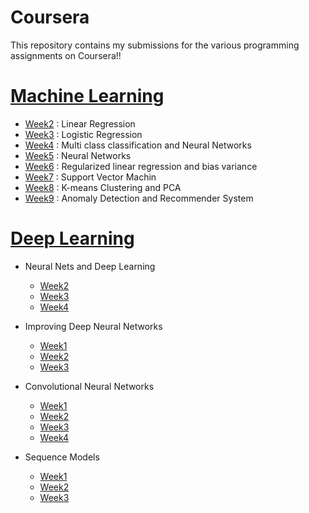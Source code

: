 # Coursera

This repository contains my submissions for the various programming assignments on Coursera!!

# [Machine Learning](https://github.com/aayushkothari11/Coursera/tree/master/Machine%20Learning)
- [Week2](https://github.com/aayushkothari11/Coursera/tree/master/Machine%20Learning/week-2) : Linear Regression
- [Week3](https://github.com/aayushkothari11/Coursera/tree/master/Machine%20Learning/week-3) : Logistic Regression
- [Week4](https://github.com/aayushkothari11/Coursera/tree/master/Machine%20Learning/week-4) : Multi class classification and Neural Networks
- [Week5](https://github.com/aayushkothari11/Coursera/tree/master/Machine%20Learning/week-5) : Neural Networks
- [Week6](https://github.com/aayushkothari11/Coursera/tree/master/Machine%20Learning/week-6) : Regularized linear regression and bias variance
- [Week7](https://github.com/aayushkothari11/Coursera/tree/master/Machine%20Learning/week-7) : Support Vector Machin
- [Week8](https://github.com/aayushkothari11/Coursera/tree/master/Machine%20Learning/week-8) : K-means Clustering and PCA
- [Week9](https://github.com/aayushkothari11/Coursera/tree/master/Machine%20Learning/week-9) : Anomaly Detection and Recommender System

# [Deep Learning](https://github.com/aayushkothari11/Coursera/tree/master/Deep%20Learning)
- Neural Nets and Deep Learning
  - [Week2](https://github.com/aayushkothari11/Coursera/tree/master/Deep%20Learning/Neural%20Nets%20and%20Deep%20Learning/week%202)
  - [Week3](https://github.com/aayushkothari11/Coursera/tree/master/Deep%20Learning/Neural%20Nets%20and%20Deep%20Learning/week%203)
  - [Week4](https://github.com/aayushkothari11/Coursera/tree/master/Deep%20Learning/Neural%20Nets%20and%20Deep%20Learning/week%204)

- Improving Deep Neural Networks
  - [Week1](https://github.com/aayushkothari11/Coursera/tree/master/Deep%20Learning/Improving%20Deep%20Neural%20Networks/week%201)
  - [Week2](https://github.com/aayushkothari11/Coursera/tree/master/Deep%20Learning/Improving%20Deep%20Neural%20Networks/week%202)
  - [Week3](https://github.com/aayushkothari11/Coursera/tree/master/Deep%20Learning/Improving%20Deep%20Neural%20Networks/week%203)

- Convolutional Neural Networks
  - [Week1](https://github.com/aayushkothari11/Coursera/tree/master/Deep%20Learning/Convolutional%20Neural%20Networks/week%201)
  - [Week2](https://github.com/aayushkothari11/Coursera/tree/master/Deep%20Learning/Convolutional%20Neural%20Networks/week%202)
  - [Week3](https://github.com/aayushkothari11/Coursera/tree/master/Deep%20Learning/Convolutional%20Neural%20Networks/week%203)
  - [Week4](https://github.com/aayushkothari11/Coursera/tree/master/Deep%20Learning/Convolutional%20Neural%20Networks/week%204)

- Sequence Models
  - [Week1](https://github.com/aayushkothari11/Coursera/tree/master/Deep%20Learning/Sequence%20Models/Week%201)
  - [Week2](https://github.com/aayushkothari11/Coursera/tree/master/Deep%20Learning/Sequence%20Models/Week%202)
  - [Week3](https://github.com/aayushkothari11/Coursera/tree/master/Deep%20Learning/Sequence%20Models/Week%203)

